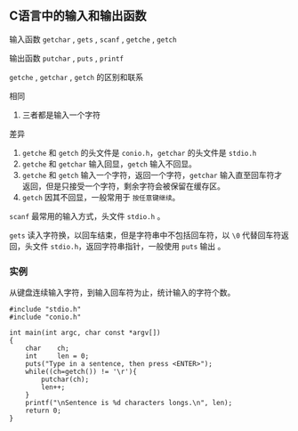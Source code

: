 ## C语言中的输入和输出函数

输入函数 `getchar` , `gets` , `scanf` , `getche` , `getch`

输出函数 `putchar` , `puts` , `printf`

`getche` , `getchar` , `getch` 的区别和联系

相同

1. 三者都是输入一个字符

差异

1. `getche` 和 `getch` 的头文件是 `conio.h`，`getchar` 的头文件是 `stdio.h`
2. `getche` 和 `getchar` 输入回显，`getch` 输入不回显。 
3. `getche` 和 `getch` 输入一个字符，返回一个字符，`getchar` 输入直至回车符才返回，但是只接受一个字符，剩余字符会被保留在缓存区。
4. `getch` 因其不回显，一般常用于 `按任意键继续`。

`scanf` 最常用的输入方式，头文件 `stdio.h` 。

`gets` 读入字符换，以回车结束，但是字符串中不包括回车符，以 `\0` 代替回车符返回，头文件 `stdio.h`，返回字符串指针，一般使用 `puts` 输出 。

### 实例

从键盘连续输入字符，到输入回车符为止，统计输入的字符个数。

```
#include "stdio.h"
#include "conio.h"

int main(int argc, char const *argv[])
{
	char 	ch;
	int 	len = 0;
	puts("Type in a sentence, then press <ENTER>");
	while((ch=getch()) != '\r'){
		putchar(ch);
		len++;
	}
	printf("\nSentence is %d characters longs.\n", len);
	return 0;
}
```